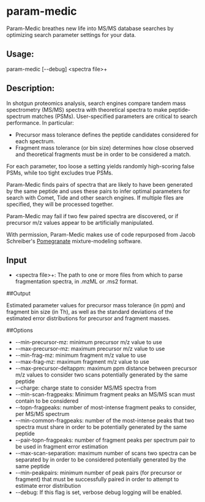 # param-medic
Param-Medic breathes new life into MS/MS database searches by optimizing search parameter settings for your data.

## Usage:

param-medic [--debug] \<spectra file\>+

## Description:

In shotgun proteomics analysis, search engines compare tandem mass spectrometry (MS/MS) spectra with theoretical spectra to make peptide-spectrum matches (PSMs). User-specified parameters are critical to search performance. In particular:

* Precursor mass tolerance defines the peptide candidates considered for each spectrum. 
* Fragment mass tolerance (or bin size) determines how close observed and theoretical fragments must be in order to be considered a match.

For each parameter, too loose a setting yields randomly high-scoring false PSMs, while too tight excludes true PSMs. 

Param-Medic finds pairs of spectra that are likely to have been generated by the same peptide and uses these pairs to infer optimal parameters for search with Comet, Tide and other search engines. If multiple files are specified, they will be processed together. 

Param-Medic may fail if two few paired spectra are discovered, or if precursor m/z values appear to be artificially manipulated. 

With permission, Param-Medic makes use of code repurposed from Jacob Schreiber's [Pomegranate](https://github.com/jmschrei/pomegranate) mixture-modeling software.

## Input

* \<spectra file\>+: The path to one or more files from which to parse fragmentation spectra, in .mzML or .ms2 format.  

##Output

Estimated parameter values for precursor mass tolerance (in ppm) and fragment bin size (in Th), as well as the standard deviations of the estimated error distributions for precursor and fragment masses.

##Options

* --min-precursor-mz: minimum precursor m/z value to use
* --max-precursor-mz: maximum precursor m/z value to use
* --min-frag-mz: minimum fragment m/z value to use
* --max-frag-mz: maximum fragment m/z value to use
* --max-precursor-deltappm: maximum ppm distance between precursor m/z values to consider two scans potentially generated by the same peptide
* --charge: charge state to consider MS/MS spectra from
* --min-scan-fragpeaks: Minimum fragment peaks an MS/MS scan must contain to be considered
* --topn-fragpeaks: number of most-intense fragment peaks to consider, per MS/MS spectrum
* --min-common-fragpeaks: number of the most-intense peaks that two spectra must share in order to be potentially generated by the same peptide
* --pair-topn-fragpeaks: number of fragment peaks per spectrum pair to be used in fragment error estimation
* --max-scan-separation: maximum number of scans two spectra can be separated by in order to be considered potentially generated by the same peptide
* --min-peakpairs: minimum number of peak pairs (for precursor or fragment) that must be successfully paired in order to attempt to estimate error distribution
* --debug: If this flag is set, verbose debug logging will be enabled.
